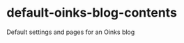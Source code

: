 default-oinks-blog-contents
===========================

Default settings and pages for an Oinks blog
